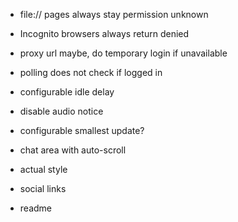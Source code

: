 - file:// pages always stay permission unknown
- Incognito browsers always return denied

- proxy url maybe, do temporary login if unavailable
- polling does not check if logged in
- configurable idle delay
- disable audio notice
- configurable smallest update?
- chat area with auto-scroll
- actual style
- social links
- readme

